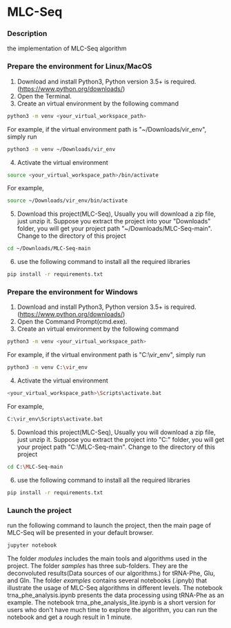 # MLC-Seq

### Description
the implementation of MLC-Seq algorithm

### Prepare the environment for Linux/MacOS
1. Download and install Python3, Python version 3.5+ is required. (https://www.python.org/downloads/)
2. Open the Terminal.
3. Create an virtual environment by the following command
```Bash
python3 -m venv <your_virtual_workspace_path>
```
For example, if the virtual environment path is "~/Downloads/vir_env", simply run
```Bash
python3 -m venv ~/Downloads/vir_env
```
4. Activate the virtual environment
```Bash
source <your_virtual_workspace_path>/bin/activate
```
For example, 
```Bash
source ~/Downloads/vir_env/bin/activate
```
5. Download this project(MLC-Seq), Usually you will download a zip file, just unzip it. Suppose you extract the project into your "Downloads" folder, you will get your project path "~/Downloads/MLC-Seq-main". Change to the directory of this project
```Bash
cd ~/Downloads/MLC-Seq-main
```
6. use the following command to install all the required libraries
```Bash
pip install -r requirements.txt
```

### Prepare the environment for Windows
1. Download and install Python3, Python version 3.5+ is required. (https://www.python.org/downloads/)
2. Open the Command Prompt(cmd.exe).
3. Create an virtual environment by the following command
```Bash
python3 -m venv <your_virtual_workspace_path>
```
For example, if the virtual environment path is "C:\vir_env", simply run
```Bash
python3 -m venv C:\vir_env
```
4. Activate the virtual environment
```Bash
<your_virtual_workspace_path>\Scripts\activate.bat
```
For example, 
```Bash
C:\vir_env\Scripts\activate.bat
```
5. Download this project(MLC-Seq), Usually you will download a zip file, just unzip it. Suppose you extract the project into "C:\" folder, you will get your project path "C:\MLC-Seq-main". Change to the directory of this project
```Bash
cd C:\MLC-Seq-main
```
6. use the following command to install all the required libraries
```Bash
pip install -r requirements.txt
```
### Launch the project
run the following command to launch the project, then the main page of MLC-Seq will be presented in your default browser.
```Bash
jupyter notebook
```

The folder <em>modules</em> includes the main tools and algorithms used in the project. The folder <em>samples</em> has three sub-folders. They are the deconvoluted results(Data sources of our algorithms.) for tRNA-Phe, Glu, and Gln. The folder <em>examples</em> contains several notebooks (.ipnyb) that illustrate the usage of MLC-Seq algorithms in different levels. The notebook trna_phe_analysis.ipynb presents the data processing using tRNA-Phe as an example. The notebook trna_phe_analysis_lite.ipynb is a short version for users who don't have much time to explore the algorithm, you can run the notebook and get a rough result in 1 minute.